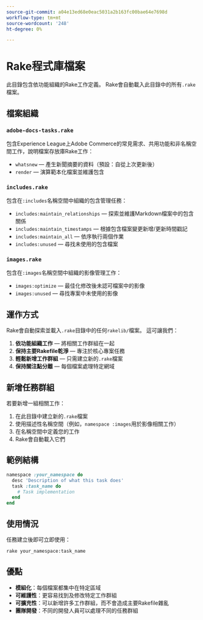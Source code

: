 ```yaml
---
source-git-commit: a04e13ed68e0eac5031a2b163fc00bae64e7698d
workflow-type: tm+mt
source-wordcount: '248'
ht-degree: 0%

---
```

# Rake程式庫檔案

此目錄包含依功能組織的Rake工作定義。 Rake會自動載入此目錄中的所有`.rake`檔案。

## 檔案組織

### `adobe-docs-tasks.rake`

包含Experience League上Adobe Commerce的常見需求、共用功能和非名稱空間工作，說明檔案存放庫Rake工作：

- `whatsnew` — 產生新聞摘要的資料（預設：自從上次更新後）
- `render` — 演算範本化檔案並維護包含

### `includes.rake`

包含在`:includes`名稱空間中組織的包含管理任務：

- `includes:maintain_relationships` — 探索並維護Markdown檔案中的包含關係
- `includes:maintain_timestamps` — 根據包含檔案變更新增/更新時間戳記
- `includes:maintain_all` — 依序執行兩個作業
- `includes:unused` — 尋找未使用的包含檔案

### `images.rake`

包含在`:images`名稱空間中組織的影像管理工作：

- `images:optimize` — 最佳化修改後未認可檔案中的影像
- `images:unused` — 尋找專案中未使用的影像

## 運作方式

Rake會自動探索並載入`.rake`目錄中的任何`rakelib/`檔案。 這可讓我們：

1. **依功能組織工作** — 將相關工作群組在一起
2. **保持主要Rakefile乾淨** — 專注於核心專案任務
3. **輕鬆新增工作群組** — 只需建立新的`.rake`檔案
4. **保持關注點分離** — 每個檔案處理特定網域

## 新增任務群組

若要新增一組相關工作：

1. 在此目錄中建立新的`.rake`檔案
2. 使用描述性名稱空間（例如，`namespace :images`用於影像相關工作）
3. 在名稱空間中定義您的工作
4. Rake會自動載入它們

## 範例結構

```ruby
namespace :your_namespace do
  desc 'Description of what this task does'
  task :task_name do
    # Task implementation
  end
end
```

## 使用情況

任務建立後即可立即使用：

```bash
rake your_namespace:task_name
```

## 優點

- **模組化**：每個檔案都集中在特定區域
- **可維護性**：更容易找到及修改特定工作群組
- **可擴充性**：可以新增許多工作群組，而不會造成主要Rakefile雜亂
- **團隊開發**：不同的開發人員可以處理不同的任務群組
